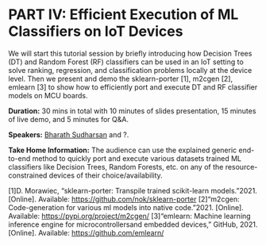 # PART IV: Efficient Execution of ML Classifiers on IoT Devices

We will start this tutorial session by briefly introducing how Decision Trees (DT) and Random Forest (RF) classifiers can be used in an IoT setting to solve ranking, regression, and classification problems locally at the device level. Then we present and demo the sklearn-porter [1], m2cgen [2], emlearn [3] to show how to efficiently port and execute DT and RF classifier models on MCU boards.

**Duration:** 30 mins in total with 10 minutes of slides presentation, 15 minutes of live demo, and 5 minutes for Q&A.

**Speakers:** [Bharath Sudharsan](https://bharathsudharsan.github.io/profile/) and ?.

**Take Home Information:** The audience can use the explained generic end-to-end method to quickly port and execute various datasets trained ML classifiers like Decision Trees, Random Forests, etc. on any of the resource-constrained devices of their choice/availability.

[1]D.  Morawiec,  “sklearn-porter:  Transpile  trained  scikit-learn  models.”2021. [Online]. Available: https://github.com/nok/sklearn-porter
[2]“m2cgen:  Code-generation  for  various  ml  models  into  native  code.”2021. [Online]. Available: https://pypi.org/project/m2cgen/
[3]“emlearn:  Machine  learning  inference  engine  for  microcontrollersand  embedded  devices,”  GitHub,  2021.  [Online].  Available:  https://github.com/emlearn/